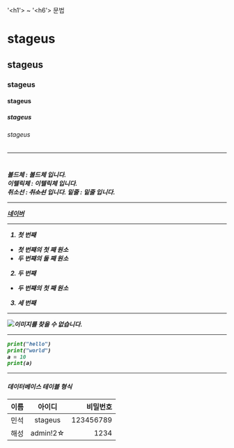 '<h1'> ~ '<h6'> 문법
# stageus
## stageus
### stageus
#### stageus
##### stageus
###### stageus

------------------------------------------------------

# <b> <i> <del> <ins>
볼드체 : **볼드체** 입니다.  
이텔릭체 : *이텔릭체* 입니다.  
취소선 : ~~취소선~~ 입니다.
밑줄 : __밑줄__ 입니다.

------------------------------------------------------

[네이버](https://www.naver.com)

------------------------------------------------------

1. 첫 번째  
- 첫 번째의 첫 째 원소  
- 두 번째의 둘 째 원소  
2. 두 번째  
- 두 번째의 첫 째 원소  
3. 세 번째

------------------------------------------------------

![이미지를 찾을 수 없습니다.](https://img1.daumcdn.net/thumb/R720x0.q80/?scode=mtistory2&fname=http%3A%2F%2Fcfile7.uf.tistory.com%2Fimage%2F24283C3858F778CA2EFABE)

------------------------------------------------------

```python
print("hello")
print("world")
a = 10
print(a)
```

------------------------------------------------------

#### 데이터베이스 테이블 형식  
|이름|아이디|비밀번호|  
|----|:---:|------:|  
|민석|stageus|123456789|  
|해성|admin!2☆|1234|  
